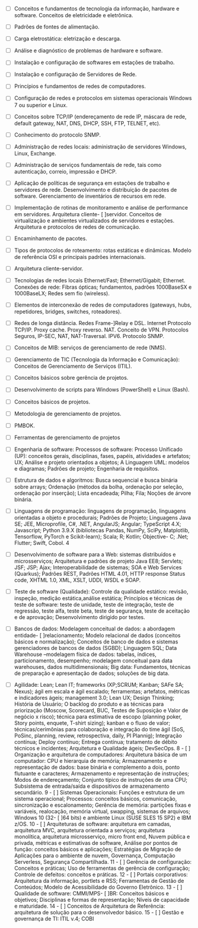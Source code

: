- [ ] Conceitos e fundamentos de tecnologia da informação, hardware e software. Conceitos de eletricidade e eletrônica. 
- [ ] Padrões de fontes de alimentação. 
- [ ]  Carga eletrostática: eletrização e descarga. 
- [ ]  Análise e diagnóstico de problemas de hardware e software. 
- [ ] Instalação e configuração de softwares em estações de trabalho. 
- [ ]  Instalação e configuração de Servidores de Rede. 
- [ ] Princípios e fundamentos de redes de computadores. 
- [ ]  Configuração de redes e protocolos em sistemas operacionais Windows 7 ou superior e Linux. 
- [ ]  Conceitos sobre TCP/IP (endereçamento de rede IP, máscara de rede, default gateway, NAT, DNS, DHCP, SSH, FTP, TELNET, etc). 
- [ ] Conhecimento do protocolo SNMP. 
- [ ] Administração de redes locais: administração de servidores Windows, Linux, Exchange.
- [ ] Administração de serviços fundamentais de rede, tais como autenticação, correio, impressão e DHCP. 
- [ ] Aplicação de políticas de segurança em estações de trabalho e servidores de rede. Desenvolvimento e distribuição de pacotes de software. Gerenciamento de inventários de recursos em rede. 
- [ ] Implementação de rotinas de monitoramento e análise de performance em servidores. Arquitetura cliente- [ ]servidor. Conceitos de virtualização e ambientes virtualizados de servidores e estações. Arquitetura e protocolos de redes de comunicação.
- [ ]  Encaminhamento de pacotes. 
- [ ]  Tipos de protocolos de roteamento: rotas estáticas e dinâmicas. Modelo de referência OSI e principais padrões internacionais. 
- [ ]  Arquitetura cliente-servidor.
- [ ]  Tecnologias de redes locais Ethernet/Fast; Ethernet/Gigabit; Ethernet. Conexões de rede: Fibras ópticas; fundamentos, padrões 1000BaseSX e 1000BaseLX; Redes sem fio (wireless). 
- [ ]  Elementos de interconexão de redes de computadores (gateways, hubs, repetidores, bridges, switches, roteadores). 
- [ ]  Redes de longa distância. Redes Frame-]Relay e DSL. Internet Protocolo TCP/IP. Proxy cache. Proxy reverso. NAT. Conceito de VPN. Protocolos Seguros, IP-SEC, NAT, NAT-Traversal. IPV6. Protocolo SNMP. 
- [ ] Conceitos de MIB: serviços de gerenciamento de rede (NMS). 
- [ ]  Gerenciamento de TIC (Tecnologia da Informação e Comunicação): Conceitos de Gerenciamento de Serviços (ITIL). 
- [ ]  Conceitos básicos sobre gerência de projetos.
- [ ]  Desenvolvimento de scripts para Windows (PowerShell) e Linux (Bash).
- [ ]  Conceitos básicos de projetos. 
- [ ]  Metodologia de gerenciamento de projetos. 
- [ ]  PMBOK.
- [ ]  Ferramentas de gerenciamento de projetos

- [ ] Engenharia de software: Processos de software: Processo Unificado (UP): conceitos gerais, disciplinas, fases, papéis, atividades e artefatos; UX;
Análise e projeto orientados a objetos; A Linguagem UML: modelos e diagramas; Padrões de projeto; Engenharia de requisitos. 
- [ ] Estrutura de
dados e algoritmos: Busca sequencial e busca binária sobre arrays; Ordenação (métodos da bolha, ordenação por seleção, ordenação por inserção);
Lista encadeada; Pilha; Fila; Noções de árvore binária.
- [ ] Linguagens de programação: linguagens de programação, linguagens orientadas a objeto
e procedurais; Padrões de Projeto; Linguagens Java SE; JEE, Microprofile, C#, .NET, AngularJS; Angular; TypeScript 4.X; Javascript; Python 3.9.X (bibliotecas Pandas, NumPy, SciPy, Matplotlib, Tensorflow, PyTorch e Scikit-learn); Scala; R; Kotlin; Objective- C; .Net; Flutter; Swift, Cobol. 4 
- [ ] Desenvolvimento de software para a Web: sistemas distribuídos e microsserviços; Arquitetura e padrões de projeto Java EE8; Servlets; JSF; JSP;
Ajax; Interoperabilidade de sistemas; SOA e Web Services (Quarkus); Padrões REST, Padrões HTML 4.01, HTTP response Status code, XHTML
1.0, XML, XSLT, UDDI, WSDL e SOAP. 
- [ ] Teste de software (Qualidade): Controle da qualidade estático: revisão, inspeção, medição estática,análise estática; Princípios e técnicas de teste de software: teste de unidade, teste de integração, teste de regressão, teste alfa, teste beta, teste de segurança, teste de aceitação e de aprovação; Desenvolvimento dirigido por testes.
- [ ] Bancos de dados: Modelagem conceitual de dados: a abordagem entidade- [ ]relacionamento; Modelo relacional de dados (conceitos básicos e normalização); Conceitos de banco de dados e sistemas gerenciadores de bancos de dados (SGBD); Linguagem SQL; Data Warehouse –modelagem física de dados: tabelas, índices, particionamento, desempenho; modelagem conceitual para data warehouses, dados multidimensionais;
Big data: Fundamentos, técnicas de preparação e apresentação de dados; soluções de big data.  
- [ ] Agilidade: Lean; Lean IT; frameworks (XP;SCRUM; Kanban; SAFe SA; Nexus); ágil em escala e ágil escalado; ferramentas; artefatos, métricas e indicadores ágeis; management 3.0; Lean UX; Design Thinking; História de Usuário; O backlog do produto e as técnicas para priorização (Moscow, Scorecard, BUC, Testes de Suposição e
Valor de negócio x risco); técnica para estimativa de escopo (planning poker, Story points, enquete, T-shirt sizing); kanban e o fluxo de valor;
técnicas/cerimônias para colaboração e integração do time ágil (SoS, PoSinc, planning, review, retrospectiva, daily, PI Plannig); Integração contínua;
Deploy contínuo; Entrega contínua; tratamento de débito técnicos e incidentes; Arquitetura e Qualidade ágeis; DevSecOps. 8 - [ ] Organização e
arquitetura de computadores: Arquitetura básica de um computador: CPU e hierarquia de memória; Armazenamento e representação de dados: base
binária e complemento a dois, ponto flutuante e caracteres; Armazenamento e representação de instruções; Modos de endereçamento; Conjunto
típico de instruções de uma CPU; Subsistema de entrada/saída e dispositivos de armazenamento secundário. 9 - [ ] Sistemas Operacionais: Funções
e estrutura de um sistema operacional; Processos: conceitos básicos, comunicação, sincronização e escalonamento; Gerência de memória: partições
fixas e variáveis, realocação, memória virtual, swapping, sistemas de arquivos; Windows 10 (32- [ ]64 bits) e ambiente Linux (SUSE SLES 15 SP2) e
IBM z/OS. 10 - [ ] Arquiteturas de software: arquitetura em camadas, arquitetura MVC, arquitetura orientada a serviços; arquitetura monolítica,
arquitetura microsserviço, micro front end, Nuvem pública e privada, métricas e estimativas de software, Análise por pontos de função: conceitos
básicos e aplicações; Estratégias de Migração de Aplicações para o ambiente de nuvem, Governança, Computação Serverless, Segurança
Compartilhada. 11 - [ ] Gerência de configuração: Conceitos e práticas; Uso de ferramentas de gerência de configuração; Controle de defeitos:
conceitos e práticas. 12 - [ ] Portais corporativos: Arquitetura da informação, portlets e RSS; Ferramentas de Gestão de Conteúdos; Modelo de
Acessibilidade do Governo Eletrônico. 13 - [ ] Qualidade de software: CMMI/MPS- [ ]BR: Conceitos básicos e objetivos; Disciplinas e formas de
representação; Níveis de capacidade e maturidade. 14 - [ ] Conceitos de Arquitetura de Referência: arquitetura de solução para o desenvolvedor
básico. 15 - [ ] Gestão e governança de TI: ITIL v.4; COBI